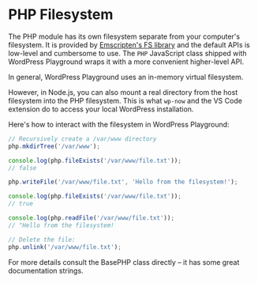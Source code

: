 # PHP Filesystem

The PHP module has its own filesystem separate from your computer's filesystem. It is provided by [Emscripten's FS library](https://emscripten.org/docs/api_reference/Filesystem-API.html) and the default APIs is low-level and cumbersome to use. The `PHP` JavaScript class shipped with WordPress Playground wraps it with a more convenient higher-level API.

In general, WordPress Playground uses an in-memory virtual filesystem.

However, in Node.js, you can also mount a real directory from the host filesystem into the PHP filesystem. This is what `wp-now` and the VS Code extension do to access your local WordPress installation.

Here's how to interact with the filesystem in WordPress Playground:

```js
// Recursively create a /var/www directory
php.mkdirTree('/var/www');

console.log(php.fileExists('/var/www/file.txt'));
// false

php.writeFile('/var/www/file.txt', 'Hello from the filesystem!');

console.log(php.fileExists('/var/www/file.txt'));
// true

console.log(php.readFile('/var/www/file.txt'));
// "Hello from the filesystem!

// Delete the file:
php.unlink('/var/www/file.txt');
```

For more details consult the BasePHP class directly – it has some great documentation strings.
